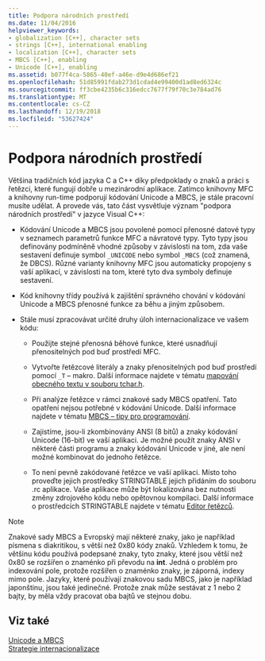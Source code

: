 ```yaml
---
title: Podpora národních prostředí
ms.date: 11/04/2016
helpviewer_keywords:
- globalization [C++], character sets
- strings [C++], international enabling
- localization [C++], character sets
- MBCS [C++], enabling
- Unicode [C++], enabling
ms.assetid: b077f4ca-5865-40ef-a46e-d9e4d686ef21
ms.openlocfilehash: 51d85991fdab273d1cdad4e99400d1ad8ed6324c
ms.sourcegitcommit: ff3cbe4235b6c316edcc7677f79f70c3e784ad76
ms.translationtype: MT
ms.contentlocale: cs-CZ
ms.lasthandoff: 12/19/2018
ms.locfileid: "53627424"
---
```

# <a name="international-enabling"></a>Podpora národních prostředí

Většina tradičních kód jazyka C a C++ díky předpoklady o znaků a práci s řetězci, které fungují dobře u mezinárodní aplikace. Zatímco knihovny MFC a knihovny run-time podporují kódování Unicode a MBCS, je stále pracovní musíte udělat. A provede vás, tato část vysvětluje význam "podpora národních prostředí" v jazyce Visual C++:

- Kódování Unicode a MBCS jsou povolené pomocí přenosné datové typy v seznamech parametrů funkce MFC a návratové typy. Tyto typy jsou definovány podmíněně vhodné způsoby v závislosti na tom, zda vaše sestavení definuje symbol `_UNICODE` nebo symbol `_MBCS` (což znamená, že DBCS). Různé varianty knihovny MFC jsou automaticky propojeny s vaší aplikací, v závislosti na tom, které tyto dva symboly definuje sestavení.

- Kód knihovny třídy používá k zajištění správného chování v kódování Unicode a MBCS přenosné funkce za běhu a jiným způsobem.

- Stále musí zpracovávat určité druhy úloh internacionalizace ve vašem kódu:

   - Použijte stejné přenosná běhové funkce, které usnadňují přenositelných pod buď prostředí MFC.

   - Vytvořte řetězcové literály a znaky přenositelných pod buď prostředí pomocí `_T` – makro. Další informace najdete v tématu [mapování obecného textu v souboru tchar.h](../text/generic-text-mappings-in-tchar-h.md).

   - Při analýze řetězce v rámci znakové sady MBCS opatření. Tato opatření nejsou potřebné v kódování Unicode. Další informace najdete v tématu [MBCS – tipy pro programování](../text/mbcs-programming-tips.md).

   - Zajistíme, jsou-li zkombinovány ANSI (8 bitů) a znaky kódování Unicode (16-bit) ve vaší aplikaci. Je možné použít znaky ANSI v některé části programu a znaky kódování Unicode v jiné, ale není možné kombinovat do jednoho řetězce.

   - To není pevně zakódované řetězce ve vaší aplikaci. Místo toho proveďte jejich prostředky STRINGTABLE jejich přidáním do souboru .rc aplikace. Vaše aplikace může být lokalizována bez nutnosti změny zdrojového kódu nebo opětovnou kompilaci. Další informace o prostředcích STRINGTABLE najdete v tématu [Editor řetězců](../windows/string-editor.md).

> [!NOTE]
>  Znakové sady MBCS a Evropský mají některé znaky, jako je například písmena s diakritikou, s větší než 0x80 kódy znaků. Vzhledem k tomu, že většinu kódu používá podepsané znaky, tyto znaky, které jsou větší než 0x80 se rozšířen o znaménko při převodu na **int**. Jedná o problém pro indexování pole, protože rozšířen o znaménko znaky, je záporná, indexy mimo pole. Jazyky, které používají znakovou sadu MBCS, jako je například japonštinu, jsou také jedinečné. Protože znak může sestávat z 1 nebo 2 bajty, by měla vždy pracovat oba bajtů ve stejnou dobu.

## <a name="see-also"></a>Viz také

[Unicode a MBCS](../text/unicode-and-mbcs.md)<br/>
[Strategie internacionalizace](../text/internationalization-strategies.md)
